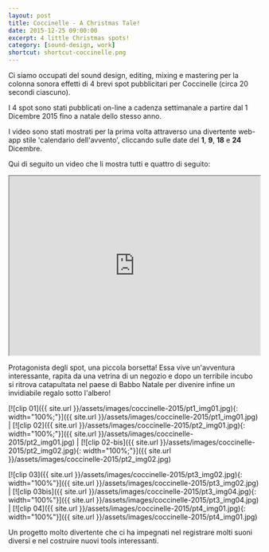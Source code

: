 ```yaml
---
layout: post
title: Coccinelle - A Christmas Tale!
date: 2015-12-25 09:00:00
excerpt: 4 little Christmas spots!
category: [sound-design, work]
shortcut: shortcut-coccinelle.png
---
```


Ci siamo occupati del sound design, editing, mixing e mastering per la colonna sonora effetti di 4 brevi spot pubblicitari per Coccinelle (circa 20 secondi ciascuno).

I 4 spot sono stati pubblicati on-line a cadenza settimanale a partire dal 1 Dicembre 2015 fino a natale dello stesso anno.

I video sono stati mostrati per la prima volta attraverso una divertente web-app stile 'calendario dell'avvento', cliccando sulle date del **1**, **9**, **18** e **24** Dicembre.

<!-- <p>I video sono visualizzabili da <a class="ext" href="http://christmas.coccinelle.com/it/" target="_blank">questo</a> link, una web-app stile 'calendario dell'avvento', cliccando sulle date del <b>1</b>, <b>9</b>, <b>18</b> e <b>24</b> Dicembre.</p>-->

Qui di seguito un video che li mostra tutti e quattro di seguito:

<iframe src="https://www.youtube.com/embed/QePFFlFa2So" width="100%" height="360" allowfullscreen></iframe>

Protagonista degli spot, una piccola borsetta! Essa vive un'avventura interessante, rapita da una vetrina di un negozio e dopo un terribile incubo si ritrova catapultata nel paese di Babbo Natale per divenire infine un invidiabile regalo sotto l'albero!


[![clip 01]({{ site.url }}/assets/images/coccinelle-2015/pt1_img01.jpg){: width="100%;"}]({{ site.url }}/assets/images/coccinelle-2015/pt1_img01.jpg) | [![clip 02]({{ site.url }}/assets/images/coccinelle-2015/pt2_img01.jpg){: width="100%;"}]({{ site.url }}/assets/images/coccinelle-2015/pt2_img01.jpg) | [![clip 02-bis]({{ site.url }}/assets/images/coccinelle-2015/pt2_img02.jpg){: width="100%;"}]({{ site.url }}/assets/images/coccinelle-2015/pt2_img02.jpg)

[![clip 03]({{ site.url }}/assets/images/coccinelle-2015/pt3_img02.jpg){: width="100%"}]({{ site.url }}/assets/images/coccinelle-2015/pt3_img02.jpg) | [![clip 03bis]({{ site.url }}/assets/images/coccinelle-2015/pt3_img04.jpg){: width="100%"}]({{ site.url }}/assets/images/coccinelle-2015/pt3_img04.jpg) | [![clip 04]({{ site.url }}/assets/images/coccinelle-2015/pt4_img01.jpg){: width="100%"}]({{ site.url }}/assets/images/coccinelle-2015/pt4_img01.jpg)


Un progetto molto divertente che ci ha impegnati nel registrare molti suoni diversi e nel costruire nuovi tools interessanti.

<!--
    <table class="dati" style="width: 90%;">
    <tbody>

    <tr>
    <td style="width: 10%; text-align: center; v-align: middle; background-color: rgb(220, 220, 220);">
    <b>clip 1</b>
    </td>
    <td>
    <ul>
    <li>Registrazioni di ambiente cittadino (tram, automobili, motorini, clacson, passanti);</li>
    <li>Un suono interessante per il passaggio da ambiente esterno ad ambiente interno attraverso la vetrina;</li>
    <li>Suoni di swish e swoosh, stile cartoons;</li>
    </ul>
    </td>
    </tr>

    <tr>
    <td style="width: 10%; text-align: center; v-align: middle; background-color: rgb(220, 220, 220);">
    <b>clip 2</b>
    </td>
    <td>
    </td>
    </tr>

    <tr>
    <td style="width: 10%; text-align: center; v-align: middle; background-color: rgb(220, 220, 220);">
    <b>clip 3</b>
    </td>
    <td>
    </td>
    </tr>

    <tr>
    <td style="width: 10%; text-align: center; v-align: middle; background-color: rgb(220, 220, 220);">
    <b>clip 4</b>
    </td>
    <td>
    </td>
    </tr>

    </tbody>
    </table>
-->


<!--
http://ddsmq5pja47q4.cloudfront.net/app/uploads/2015/11/Video_3.m4v
http://ddsmq5pja47q4.cloudfront.net/app/uploads/2015/12/Coccinelle_Xmas_p2_.m4v
http://ddsmq5pja47q4.cloudfront.net/app/uploads/2015/12/Coccinelle_Xmas_p3_.m4v
http://ddsmq5pja47q4.cloudfront.net/app/uploads/2015/12/Coccinelle_Xmas_p4_.m4v
-->
